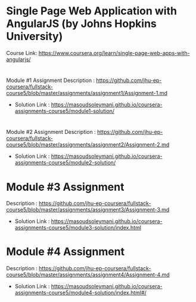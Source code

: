 # Single Page Web Application with AngularJS (by Johns Hopkins University)
Course Link: https://www.coursera.org/learn/single-page-web-apps-with-angularjs/

#
Module #1  Assignment
Description : https://github.com/jhu-ep-coursera/fullstack-course5/blob/master/assignments/assignment1/Assignment-1.md
- Solution Link : https://masoudsoleymani.github.io/coursera-assignments-course5/module1-solution/

#
Module #2  Assignment
Description : https://github.com/jhu-ep-coursera/fullstack-course5/blob/master/assignments/assignment2/Assignment-2.md
- Solution Link : https://masoudsoleymani.github.io/coursera-assignments-course5/module2-solution/

#
# Module #3  Assignment
Description : https://github.com/jhu-ep-coursera/fullstack-course5/blob/master/assignments/assignment3/Assignment-3.md
- Solution Link : https://masoudsoleymani.github.io/coursera-assignments-course5/module3-solution/index.html

#
# Module #4  Assignment
Description : https://github.com/jhu-ep-coursera/fullstack-course5/blob/master/assignments/assignment4/Assignment-4.md
- Solution Link : https://masoudsoleymani.github.io/coursera-assignments-course5/module4-solution/index.html#/

